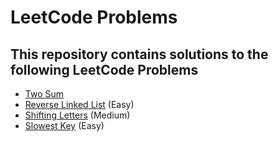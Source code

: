# LeetCode Problems
## This repository contains solutions to the following LeetCode Problems
* [Two Sum](https://leetcode.com/problems/two-sum/)
* [Reverse Linked List](https://leetcode.com/problems/reverse-linked-list/) (Easy)
* [Shifting Letters](https://leetcode.com/problems/shifting-letters/) (Medium)
* [Slowest Key](https://leetcode.com/problems/slowest-key/) (Easy)
